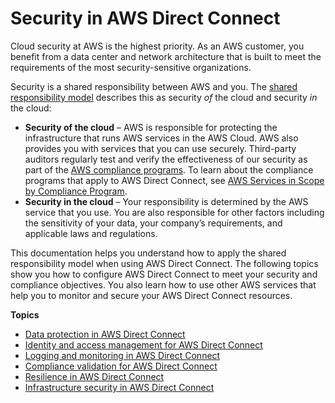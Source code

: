 # Security in AWS Direct Connect<a name="security"></a>

Cloud security at AWS is the highest priority\. As an AWS customer, you benefit from a data center and network architecture that is built to meet the requirements of the most security\-sensitive organizations\.

Security is a shared responsibility between AWS and you\. The [shared responsibility model](http://aws.amazon.com/compliance/shared-responsibility-model/) describes this as security *of* the cloud and security *in* the cloud:
+ **Security of the cloud** – AWS is responsible for protecting the infrastructure that runs AWS services in the AWS Cloud\. AWS also provides you with services that you can use securely\. Third\-party auditors regularly test and verify the effectiveness of our security as part of the [AWS compliance programs](http://aws.amazon.com/compliance/programs/)\. To learn about the compliance programs that apply to AWS Direct Connect, see [AWS Services in Scope by Compliance Program](http://aws.amazon.com/compliance/services-in-scope/)\.
+ **Security in the cloud** – Your responsibility is determined by the AWS service that you use\. You are also responsible for other factors including the sensitivity of your data, your company’s requirements, and applicable laws and regulations\. 

This documentation helps you understand how to apply the shared responsibility model when using AWS Direct Connect\. The following topics show you how to configure AWS Direct Connect to meet your security and compliance objectives\. You also learn how to use other AWS services that help you to monitor and secure your AWS Direct Connect resources\. 

**Topics**
+ [Data protection in AWS Direct Connect](data-protection.md)
+ [Identity and access management for AWS Direct Connect](security-iam.md)
+ [Logging and monitoring in AWS Direct Connect](dc-incident-response.md)
+ [Compliance validation for AWS Direct Connect](DirectConnect-compliance.md)
+ [Resilience in AWS Direct Connect](disaster-recovery-resiliency.md)
+ [Infrastructure security in AWS Direct Connect](infrastructure-security.md)